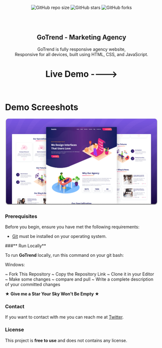 <div align="center">
  
  ![GitHub repo size](https://img.shields.io/github/repo-size/codewithsadee/desinic)
  ![GitHub stars](https://img.shields.io/github/stars/codewithsadee/desinic?style=social)
  ![GitHub forks](https://img.shields.io/github/forks/codewithsadee/desinic?style=social)

 

  <br />
  <br />

**<h2 align="center">GoTrend - Marketing Agency </h2>**

  GoTrend is fully responsive agency website, <br />Responsive for all devices, built using HTML, CSS, and JavaScript.

**<h1>Live Demo ----> </h1>**

</div>

<br />

 **<h1>Demo Screeshots</h1>**

![Desinic Desktop Demo](./readme-images/desktop.png "Desktop Demo")

### Prerequisites

Before you begin, ensure you have met the following requirements:

* [Git](https://git-scm.com/downloads "Download Git") must be installed on your operating system.

###** Run Locally**

To run **GoTrend** locally, run this command on your git bash:


Windows:

~ Fork This Repository
~ Copy the Repository Link 
~ Clone it in your Editor 
~ Make some changes 
~ compare and pull 
~ Write a complete description of your committed changes 

**★ Give me a Star Your Sky Won't Be Empty ★**

### Contact

If you want to contact with me you can reach me at [Twitter](https://www.twitter.com/codewithsadee).

### License

This project is **free to use** and does not contains any license.
